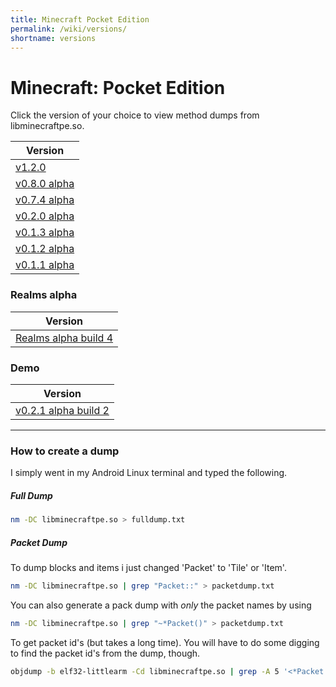 ```yaml
---
title: Minecraft Pocket Edition
permalink: /wiki/versions/
shortname: versions
---
```

# Minecraft: Pocket Edition
Click the version of your choice to view method dumps from libminecraftpe.so.

|Version|
|-------|
|[v1.2.0](1.2.0/)|
|[v0.8.0 alpha](0.8.0/)|
|[v0.7.4 alpha](0.7.4/)|
|[v0.2.0 alpha](0.2.0/)|
|[v0.1.3 alpha](0.1.3/)|
|[v0.1.2 alpha](0.1.2/)|
|[v0.1.1 alpha](0.1.1/)|

### Realms alpha

|Version|
|-------|
|[Realms alpha build 4](0.15.0.a4/)|
  
### Demo

|Version|
|-------|
|[v0.2.1 alpha build 2](demo/0.2.1.2)|

---

### How to create a dump
I simply went in my Android Linux terminal and typed the following.

##### Full Dump

```bash
nm -DC libminecraftpe.so > fulldump.txt
```

##### Packet Dump
To dump blocks and items i just changed 'Packet' to 'Tile' or 'Item'.

```bash
nm -DC libminecraftpe.so | grep "Packet::" > packetdump.txt
```

You can also generate a pack dump with *only* the packet names by using

```bash
nm -DC libminecraftpe.so | grep "~*Packet()" > packetdump.txt
```

To get packet id's (but takes a long time). You will have to do some digging to find the packet id's from the dump, though.

```bash
objdump -b elf32-littlearm -Cd libminecraftpe.so | grep -A 5 '<*Packet::getId()' > fullpacketdump.txt
```
